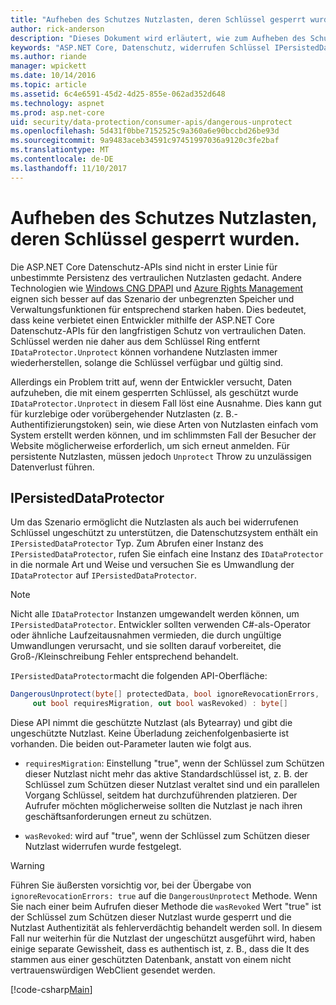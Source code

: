 ```yaml
---
title: "Aufheben des Schutzes Nutzlasten, deren Schlüssel gesperrt wurden."
author: rick-anderson
description: "Dieses Dokument wird erläutert, wie zum Aufheben des Schutzes von Daten, mit Schlüsseln, die zwischenzeitlich, in einer ASP.NET Core app gesperrt wurden geschützt wird."
keywords: "ASP.NET Core, Datenschutz, widerrufen Schlüssel IPersistedDataProtector"
ms.author: riande
manager: wpickett
ms.date: 10/14/2016
ms.topic: article
ms.assetid: 6c4e6591-45d2-4d25-855e-062ad352d648
ms.technology: aspnet
ms.prod: asp.net-core
uid: security/data-protection/consumer-apis/dangerous-unprotect
ms.openlocfilehash: 5d431f0bbe7152525c9a360a6e90bccbd26be93d
ms.sourcegitcommit: 9a9483aceb34591c97451997036a9120c3fe2baf
ms.translationtype: MT
ms.contentlocale: de-DE
ms.lasthandoff: 11/10/2017
---
```

# <a name="unprotecting-payloads-whose-keys-have-been-revoked"></a>Aufheben des Schutzes Nutzlasten, deren Schlüssel gesperrt wurden.

<a name="data-protection-consumer-apis-dangerous-unprotect"></a>

Die ASP.NET Core Datenschutz-APIs sind nicht in erster Linie für unbestimmte Persistenz des vertraulichen Nutzlasten gedacht. Andere Technologien wie [Windows CNG DPAPI](https://msdn.microsoft.com/library/windows/desktop/hh706794%28v=vs.85%29.aspx) und [Azure Rights Management](https://docs.microsoft.com/rights-management/) eignen sich besser auf das Szenario der unbegrenzten Speicher und Verwaltungsfunktionen für entsprechend starken haben. Dies bedeutet, dass keine verbietet einen Entwickler mithilfe der ASP.NET Core Datenschutz-APIs für den langfristigen Schutz von vertraulichen Daten. Schlüssel werden nie daher aus dem Schlüssel Ring entfernt `IDataProtector.Unprotect` können vorhandene Nutzlasten immer wiederherstellen, solange die Schlüssel verfügbar und gültig sind.

Allerdings ein Problem tritt auf, wenn der Entwickler versucht, Daten aufzuheben, die mit einem gesperrten Schlüssel, als geschützt wurde `IDataProtector.Unprotect` in diesem Fall löst eine Ausnahme. Dies kann gut für kurzlebige oder vorübergehender Nutzlasten (z. B.-Authentifizierungstoken) sein, wie diese Arten von Nutzlasten einfach vom System erstellt werden können, und im schlimmsten Fall der Besucher der Website möglicherweise erforderlich, um sich erneut anmelden. Für persistente Nutzlasten, müssen jedoch `Unprotect` Throw zu unzulässigen Datenverlust führen.

## <a name="ipersisteddataprotector"></a>IPersistedDataProtector

Um das Szenario ermöglicht die Nutzlasten als auch bei widerrufenen Schlüssel ungeschützt zu unterstützen, die Datenschutzsystem enthält ein `IPersistedDataProtector` Typ. Zum Abrufen einer Instanz des `IPersistedDataProtector`, rufen Sie einfach eine Instanz des `IDataProtector` in die normale Art und Weise und versuchen Sie es Umwandlung der `IDataProtector` auf `IPersistedDataProtector`.

> [!NOTE]
> Nicht alle `IDataProtector` Instanzen umgewandelt werden können, um `IPersistedDataProtector`. Entwickler sollten verwenden C#-als-Operator oder ähnliche Laufzeitausnahmen vermieden, die durch ungültige Umwandlungen verursacht, und sie sollten darauf vorbereitet, die Groß-/Kleinschreibung Fehler entsprechend behandelt.

`IPersistedDataProtector`macht die folgenden API-Oberfläche:

```csharp
DangerousUnprotect(byte[] protectedData, bool ignoreRevocationErrors,
     out bool requiresMigration, out bool wasRevoked) : byte[]
```

Diese API nimmt die geschützte Nutzlast (als Bytearray) und gibt die ungeschützte Nutzlast. Keine Überladung zeichenfolgenbasierte ist vorhanden. Die beiden out-Parameter lauten wie folgt aus.

* `requiresMigration`: Einstellung "true", wenn der Schlüssel zum Schützen dieser Nutzlast nicht mehr das aktive Standardschlüssel ist, z. B. der Schlüssel zum Schützen dieser Nutzlast veraltet sind und ein parallelen Vorgang Schlüssel, seitdem hat durchzuführenden platzieren. Der Aufrufer möchten möglicherweise sollten die Nutzlast je nach ihren geschäftsanforderungen erneut zu schützen.

* `wasRevoked`: wird auf "true", wenn der Schlüssel zum Schützen dieser Nutzlast widerrufen wurde festgelegt.

>[!WARNING]
> Führen Sie äußersten vorsichtig vor, bei der Übergabe von `ignoreRevocationErrors: true` auf die `DangerousUnprotect` Methode. Wenn Sie nach einer beim Aufrufen dieser Methode die `wasRevoked` Wert "true" ist der Schlüssel zum Schützen dieser Nutzlast wurde gesperrt und die Nutzlast Authentizität als fehlerverdächtig behandelt werden soll. In diesem Fall nur weiterhin für die Nutzlast der ungeschützt ausgeführt wird, haben einige separate Gewissheit, dass es authentisch ist, z. B., dass die It des stammen aus einer geschützten Datenbank, anstatt von einem nicht vertrauenswürdigen WebClient gesendet werden.

[!code-csharp[Main](dangerous-unprotect/samples/dangerous-unprotect.cs)]
